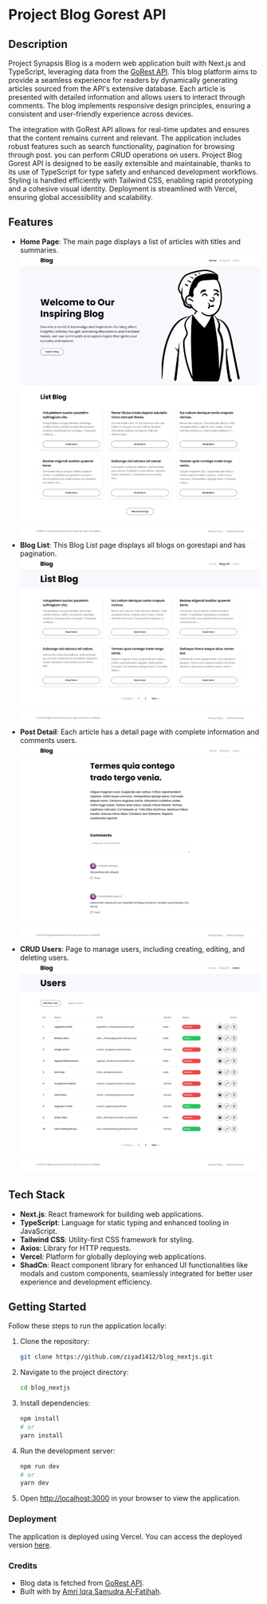 # Project Blog Gorest API

## Description

Project Synapsis Blog is a modern web application built with Next.js and TypeScript, leveraging data from the [GoRest API](https://gorest.co.in/). This blog platform aims to provide a seamless experience for readers by dynamically generating articles sourced from the API's extensive database. Each article is presented with detailed information and allows users to interact through comments. The blog implements responsive design principles, ensuring a consistent and user-friendly experience across devices.

The integration with GoRest API allows for real-time updates and ensures that the content remains current and relevant. The application includes robust features such as search functionality, pagination for browsing through post. you can perform CRUD operations on users.
Project Blog Gorest API is designed to be easily extensible and maintainable, thanks to its use of TypeScript for type safety and enhanced development workflows. Styling is handled efficiently with Tailwind CSS, enabling rapid prototyping and a cohesive visual identity. Deployment is streamlined with Vercel, ensuring global accessibility and scalability.

## Features

- **Home Page**: The main page displays a list of articles with titles and summaries.
![homepage](https://github.com/MicRoCats7/blog-gorest/blob/main/public/assets/homepage.png)
- **Blog List**: This Blog List page displays all blogs on gorestapi and has pagination.
![bloglist](https://github.com/MicRoCats7/blog-gorest/blob/main/public/assets/listblog.png)
- **Post Detail**: Each article has a detail page with complete information and comments users.
![bloglist](https://github.com/MicRoCats7/blog-gorest/blob/main/public/assets/detailblog.png)
- **CRUD Users**: Page to manage users, including creating, editing, and deleting users.
![crudusers](https://github.com/MicRoCats7/blog-gorest/blob/main/public/assets/pageuser.png)

## Tech Stack

- **Next.js**: React framework for building web applications.
- **TypeScript**: Language for static typing and enhanced tooling in JavaScript.
- **Tailwind CSS**: Utility-first CSS framework for styling.
- **Axios**: Library for HTTP requests.
- **Vercel**: Platform for globally deploying web applications.
- **ShadCn**: React component library for enhanced UI functionalities like modals and custom components, seamlessly integrated for better user experience and development efficiency.

## Getting Started

Follow these steps to run the application locally:

1. Clone the repository:

   ```bash
   git clone https://github.com/ziyad1412/blog_nextjs.git
   ```

2. Navigate to the project directory:

   ```bash
   cd blog_nextjs
   ```

3. Install dependencies:

   ```bash
   npm install
   # or
   yarn install
   ```

4. Run the development server:

   ```bash
   npm run dev
   # or
   yarn dev
   ```

5. Open [http://localhost:3000](http://localhost:3000) in your browser to view the application.

### Deployment

The application is deployed using Vercel. You can access the deployed version [here](https://https://blog-gorest.vercel.app/).

### Credits

- Blog data is fetched from [GoRest API](https://gorest.co.in/).
- Built with by [Amri Iqra Samudra Al-Fatihah](https://github.com/MicRoCats7).
